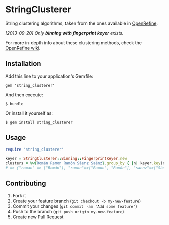 # StringClusterer

String clustering algorithms, taken from the ones available in [OpenRefine](https://github.com/OpenRefine/OpenRefine).

*[2013-09-20] Only **binning with fingerprint keyer** exists.*

For more in-depth info about these clustering methods, check the [OpenRefine wiki](https://github.com/OpenRefine/OpenRefine/wiki/Clustering-In-Depth).

## Installation

Add this line to your application's Gemfile:

    gem 'string_clusterer'

And then execute:

    $ bundle

Or install it yourself as:

    $ gem install string_clusterer

## Usage

```ruby
require 'string_clusterer'

keyer = StringClusterer::Binning::FingerprintKeyer.new
clusters = %w{Román Ramon Ramón Sáenz Saénz}.group_by { |n| keyer.key(n) }
# => {"roman" => ["Román"], "ramon"=>["Ramon", "Ramón"], "saenz"=>["Sáenz", "Saénz"]}
```

## Contributing

1. Fork it
2. Create your feature branch (`git checkout -b my-new-feature`)
3. Commit your changes (`git commit -am 'Add some feature'`)
4. Push to the branch (`git push origin my-new-feature`)
5. Create new Pull Request
